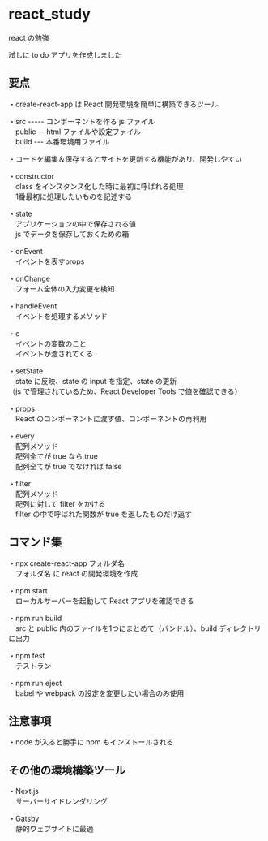 # react_study
react の勉強


試しに to do アプリを作成しました

## 要点
・create-react-app は React 開発環境を簡単に構築できるツール

・src ----- コンポーネントを作る js ファイル  
　public -- html ファイルや設定ファイル  
　build --- 本番環境用ファイル  

・コードを編集＆保存するとサイトを更新する機能があり、開発しやすい

・constructor  
　class をインスタンス化した時に最初に呼ばれる処理  
　1番最初に処理したいものを記述する

・state  
　アプリケーションの中で保存される値  
　js でデータを保存しておくための箱

・onEvent  
　イベントを表すprops

・onChange  
　フォーム全体の入力変更を検知

・handleEvent  
　イベントを処理するメソッド

・e  
　イベントの変数のこと  
　イベントが渡されてくる

・setState  
　state に反映、state の input を指定、state の更新  
 （js で管理されているため、React Developer Tools で値を確認できる）

・props  
　React のコンポーネントに渡す値、コンポーネントの再利用

・every  
　配列メソッド  
　配列全てが true なら true  
　配列全てが true でなければ false

・filter  
　配列メソッド  
　配列に対して filter をかける  
　filter の中で呼ばれた関数が true を返したものだけ返す

## コマンド集
・npx create-react-app フォルダ名<br>
　フォルダ名 に react の開発環境を作成

・npm start<br>
　ローカルサーバーを起動して React アプリを確認できる

・npm run build<br>
　src と public 内のファイルを1つにまとめて（バンドル）、build ディレクトリに出力

・npm test<br>
　テストラン

・npm run eject<br>
　babel や webpack の設定を変更したい場合のみ使用

## 注意事項
・node が入ると勝手に npm もインストールされる

## その他の環境構築ツール
・Next.js  
　サーバーサイドレンダリング

・Gatsby  
　静的ウェブサイトに最適